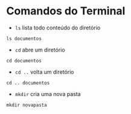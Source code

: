 # Comandos do Terminal

- `ls` lista todo conteúdo do diretório

```
ls documentos
````

- `cd` abre um diretório
```
cd documentos
```

- `cd ..` volta um diretório
```
cd .. documentos
```

- `mkdir` cria uma nova pasta
```
mkdir novapasta
```
